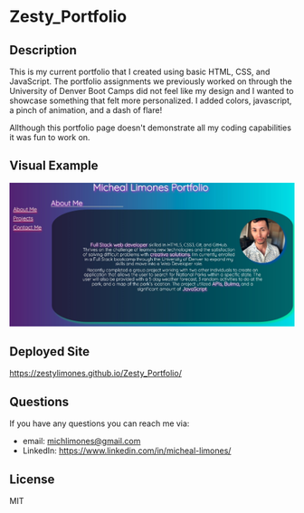 # Zesty_Portfolio

## Description

This is my current portfolio that I created using basic HTML, CSS, and JavaScript. The portfolio assignments we previously worked on through the University of Denver Boot Camps did not feel like my design and I wanted to showcase something that felt more personalized. I added colors, javascript, a pinch of animation, and a dash of flare!

Allthough this portfolio page doesn't demonstrate all my coding capabilities it was fun to work on.

## Visual Example

![main page of my portfolio](./assets/images/portfolio-screenshot.jpg)

## Deployed Site

https://zestylimones.github.io/Zesty_Portfolio/

## Questions

If you have any questions you can reach me via:

- email: michlimones@gmail.com
- LinkedIn: https://www.linkedin.com/in/micheal-limones/

## License

MIT
